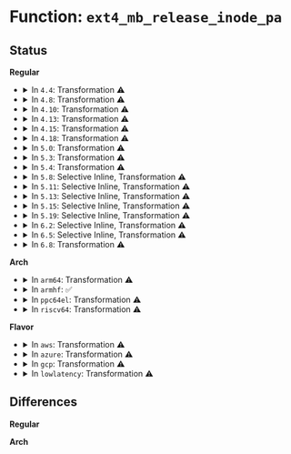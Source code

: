 # Function: <code>ext4_mb_release_inode_pa</code>

## Status
<b>Regular</b>
<ul>
<li>
<details>
<summary>In <code>4.4</code>: Transformation ⚠️</summary>

**Collision:** Unique Static

**Inline:** No

**Transformation:** True

**Instances:**

```
In fs/ext4/mballoc.c (ffffffff812d0290)
Location: fs/ext4/mballoc.c:3747
Inline: False
Direct callers:
  - fs/ext4/mballoc.c:ext4_mb_discard_group_preallocations
  - fs/ext4/mballoc.c:ext4_discard_preallocations
```
**Symbols:**

```
ffffffff812d0290-ffffffff812d059c: ext4_mb_release_inode_pa.isra.25 (STB_LOCAL)
```
</details>
</li>
<li>
<details>
<summary>In <code>4.8</code>: Transformation ⚠️</summary>

**Collision:** Unique Static

**Inline:** No

**Transformation:** True

**Instances:**

```
In fs/ext4/mballoc.c (ffffffff812ffe60)
Location: fs/ext4/mballoc.c:3761
Inline: False
Direct callers:
  - fs/ext4/mballoc.c:ext4_discard_preallocations
  - fs/ext4/mballoc.c:ext4_mb_discard_group_preallocations
```
**Symbols:**

```
ffffffff812ffe60-ffffffff8130014a: ext4_mb_release_inode_pa.isra.26 (STB_LOCAL)
```
</details>
</li>
<li>
<details>
<summary>In <code>4.10</code>: Transformation ⚠️</summary>

**Collision:** Unique Static

**Inline:** No

**Transformation:** True

**Instances:**

```
In fs/ext4/mballoc.c (ffffffff81315ed0)
Location: fs/ext4/mballoc.c:3768
Inline: False
Direct callers:
  - fs/ext4/mballoc.c:ext4_discard_preallocations
  - fs/ext4/mballoc.c:ext4_mb_discard_group_preallocations
```
**Symbols:**

```
ffffffff81315ed0-ffffffff813161ba: ext4_mb_release_inode_pa.isra.28 (STB_LOCAL)
```
</details>
</li>
<li>
<details>
<summary>In <code>4.13</code>: Transformation ⚠️</summary>

**Collision:** Unique Static

**Inline:** No

**Transformation:** True

**Instances:**

```
In fs/ext4/mballoc.c (ffffffff8130d2a0)
Location: fs/ext4/mballoc.c:3824
Inline: False
Direct callers:
  - fs/ext4/mballoc.c:ext4_discard_preallocations
  - fs/ext4/mballoc.c:ext4_mb_discard_group_preallocations
```
**Symbols:**

```
ffffffff8130d2a0-ffffffff8130d58c: ext4_mb_release_inode_pa.isra.26 (STB_LOCAL)
```
</details>
</li>
<li>
<details>
<summary>In <code>4.15</code>: Transformation ⚠️</summary>

**Collision:** Unique Static

**Inline:** No

**Transformation:** True

**Instances:**

```
In fs/ext4/mballoc.c (ffffffff81331f00)
Location: fs/ext4/mballoc.c:3824
Inline: False
Direct callers:
  - fs/ext4/mballoc.c:ext4_discard_preallocations
  - fs/ext4/mballoc.c:ext4_mb_discard_group_preallocations
```
**Symbols:**

```
ffffffff81331f00-ffffffff813321f0: ext4_mb_release_inode_pa.isra.27 (STB_LOCAL)
```
</details>
</li>
<li>
<details>
<summary>In <code>4.18</code>: Transformation ⚠️</summary>

**Collision:** Unique Static

**Inline:** No

**Transformation:** True

**Instances:**

```
In fs/ext4/mballoc.c (ffffffff81360570)
Location: fs/ext4/mballoc.c:3794
Inline: False
Direct callers:
  - fs/ext4/mballoc.c:ext4_discard_preallocations
  - fs/ext4/mballoc.c:ext4_mb_discard_group_preallocations
```
**Symbols:**

```
ffffffff81360570-ffffffff8136086f: ext4_mb_release_inode_pa.isra.33 (STB_LOCAL)
```
</details>
</li>
<li>
<details>
<summary>In <code>5.0</code>: Transformation ⚠️</summary>

**Collision:** Unique Static

**Inline:** No

**Transformation:** True

**Instances:**

```
In fs/ext4/mballoc.c (ffffffff813788b0)
Location: fs/ext4/mballoc.c:3794
Inline: False
Direct callers:
  - fs/ext4/mballoc.c:ext4_discard_preallocations
  - fs/ext4/mballoc.c:ext4_mb_discard_group_preallocations
```
**Symbols:**

```
ffffffff813788b0-ffffffff81378baf: ext4_mb_release_inode_pa.isra.34 (STB_LOCAL)
```
</details>
</li>
<li>
<details>
<summary>In <code>5.3</code>: Transformation ⚠️</summary>

**Collision:** Unique Static

**Inline:** No

**Transformation:** True

**Instances:**

```
In fs/ext4/mballoc.c (ffffffff813a1e90)
Location: fs/ext4/mballoc.c:3796
Inline: False
Direct callers:
  - fs/ext4/mballoc.c:ext4_discard_preallocations
  - fs/ext4/mballoc.c:ext4_mb_discard_group_preallocations
```
**Symbols:**

```
ffffffff813a1e90-ffffffff813a2171: ext4_mb_release_inode_pa.isra.0 (STB_LOCAL)
```
</details>
</li>
<li>
<details>
<summary>In <code>5.4</code>: Transformation ⚠️</summary>

**Collision:** Unique Static

**Inline:** No

**Transformation:** True

**Instances:**

```
In fs/ext4/mballoc.c (ffffffff813bad00)
Location: fs/ext4/mballoc.c:3815
Inline: False
Direct callers:
  - fs/ext4/mballoc.c:ext4_discard_preallocations
  - fs/ext4/mballoc.c:ext4_mb_discard_group_preallocations
```
**Symbols:**

```
ffffffff813bad00-ffffffff813bafe1: ext4_mb_release_inode_pa.isra.0 (STB_LOCAL)
```
</details>
</li>
<li>
<details>
<summary>In <code>5.8</code>: Selective Inline, Transformation ⚠️</summary>

**Collision:** Unique Static

**Inline:** Selective

**Transformation:** True

**Instances:**

```
In fs/ext4/mballoc.c (ffffffff81407350)
Location: fs/ext4/mballoc.c:3948
Inline: True
Direct callers:
  - fs/ext4/mballoc.c:ext4_discard_preallocations
  - fs/ext4/mballoc.c:ext4_mb_discard_group_preallocations
```
**Symbols:**

```
ffffffff81407350-ffffffff8140762d: ext4_mb_release_inode_pa.isra.0 (STB_LOCAL)
```
</details>
</li>
<li>
<details>
<summary>In <code>5.11</code>: Selective Inline, Transformation ⚠️</summary>

**Collision:** Unique Static

**Inline:** Selective

**Transformation:** True

**Instances:**

```
In fs/ext4/mballoc.c (ffffffff814165f0)
Location: fs/ext4/mballoc.c:4130
Inline: True
Direct callers:
  - fs/ext4/mballoc.c:ext4_discard_preallocations
  - fs/ext4/mballoc.c:ext4_mb_discard_group_preallocations
```
**Symbols:**

```
ffffffff814165f0-ffffffff8141686b: ext4_mb_release_inode_pa.isra.0 (STB_LOCAL)
```
</details>
</li>
<li>
<details>
<summary>In <code>5.13</code>: Selective Inline, Transformation ⚠️</summary>

**Collision:** Unique Static

**Inline:** Selective

**Transformation:** True

**Instances:**

```
In fs/ext4/mballoc.c (ffffffff8141d030)
Location: fs/ext4/mballoc.c:4663
Inline: True
Direct callers:
  - fs/ext4/mballoc.c:ext4_discard_preallocations
  - fs/ext4/mballoc.c:ext4_mb_discard_group_preallocations
```
**Symbols:**

```
ffffffff8141d030-ffffffff8141d2c5: ext4_mb_release_inode_pa.isra.0 (STB_LOCAL)
```
</details>
</li>
<li>
<details>
<summary>In <code>5.15</code>: Selective Inline, Transformation ⚠️</summary>

**Collision:** Unique Static

**Inline:** Selective

**Transformation:** True

**Instances:**

```
In fs/ext4/mballoc.c (0)
Location: fs/ext4/mballoc.c:4734
Inline: True
Direct callers:
  - fs/ext4/mballoc.c:ext4_discard_preallocations
  - fs/ext4/mballoc.c:ext4_mb_discard_group_preallocations
```
**Symbols:**

```
ffffffff81470d60-ffffffff8147100e: ext4_mb_release_inode_pa.isra.0 (STB_LOCAL)
ffffffff81ccb57c-ffffffff81ccb5ca: ext4_mb_release_inode_pa.isra.0.cold (STB_LOCAL)
```
</details>
</li>
<li>
<details>
<summary>In <code>5.19</code>: Selective Inline, Transformation ⚠️</summary>

**Collision:** Unique Static

**Inline:** Selective

**Transformation:** True

**Instances:**

```
In fs/ext4/mballoc.c (0)
Location: fs/ext4/mballoc.c:4789
Inline: True
Direct callers:
  - fs/ext4/mballoc.c:ext4_discard_preallocations
  - fs/ext4/mballoc.c:ext4_mb_discard_group_preallocations
```
**Symbols:**

```
ffffffff814f23d0-ffffffff814f26dc: ext4_mb_release_inode_pa.isra.0 (STB_LOCAL)
ffffffff81e7e814-ffffffff81e7e85f: ext4_mb_release_inode_pa.isra.0.cold (STB_LOCAL)
```
</details>
</li>
<li>
<details>
<summary>In <code>6.2</code>: Selective Inline, Transformation ⚠️</summary>

**Collision:** Unique Static

**Inline:** Selective

**Transformation:** True

**Instances:**

```
In fs/ext4/mballoc.c (0)
Location: fs/ext4/mballoc.c:4759
Inline: True
Direct callers:
  - fs/ext4/mballoc.c:ext4_discard_preallocations
  - fs/ext4/mballoc.c:ext4_mb_discard_group_preallocations
```
**Symbols:**

```
ffffffff8158d010-ffffffff8158d2fa: ext4_mb_release_inode_pa.isra.0 (STB_LOCAL)
ffffffff8206eecc-ffffffff8206ef17: ext4_mb_release_inode_pa.isra.0.cold (STB_LOCAL)
```
</details>
</li>
<li>
<details>
<summary>In <code>6.5</code>: Selective Inline, Transformation ⚠️</summary>

**Collision:** Unique Static

**Inline:** Selective

**Transformation:** True

**Instances:**

```
In fs/ext4/mballoc.c (0)
Location: fs/ext4/mballoc.c:5331
Inline: True
Direct callers:
  - fs/ext4/mballoc.c:ext4_discard_preallocations
  - fs/ext4/mballoc.c:ext4_mb_discard_group_preallocations
```
**Symbols:**

```
ffffffff815c3ac0-ffffffff815c3daa: ext4_mb_release_inode_pa.isra.0 (STB_LOCAL)
ffffffff820eed27-ffffffff820eed72: ext4_mb_release_inode_pa.isra.0.cold (STB_LOCAL)
```
</details>
</li>
<li>
<details>
<summary>In <code>6.8</code>: Transformation ⚠️</summary>

```c
void ext4_mb_release_inode_pa(struct ext4_buddy *e4b, struct buffer_head *bitmap_bh, struct ext4_prealloc_space *pa);
```

**Collision:** Unique Static

**Inline:** No

**Transformation:** True

**Instances:**

```
In fs/ext4/mballoc.c (0)
Location: fs/ext4/mballoc.c:5311
Inline: False
Direct callers:
  - fs/ext4/mballoc.c:ext4_discard_preallocations
  - fs/ext4/mballoc.c:ext4_mb_discard_group_preallocations
```
**Symbols:**

```
ffffffff815ffc10-ffffffff815ffefa: ext4_mb_release_inode_pa (STB_LOCAL)
ffffffff821cc1cc-ffffffff821cc217: ext4_mb_release_inode_pa.cold (STB_LOCAL)
```
</details>
</li>
</ul>
<b>Arch</b>
<ul>
<li>
<details>
<summary>In <code>arm64</code>: Transformation ⚠️</summary>

**Collision:** Unique Static

**Inline:** No

**Transformation:** True

**Instances:**

```
In fs/ext4/mballoc.c (ffff800010491588)
Location: fs/ext4/mballoc.c:3815
Inline: False
Direct callers:
  - fs/ext4/mballoc.c:ext4_discard_preallocations
  - fs/ext4/mballoc.c:ext4_mb_discard_group_preallocations
```
**Symbols:**

```
ffff800010491588-ffff8000104918f4: ext4_mb_release_inode_pa.isra.0 (STB_LOCAL)
```
</details>
</li>
<li>
<details>
<summary>In <code>armhf</code>: ✅</summary>

```c
int ext4_mb_release_inode_pa(struct ext4_buddy *e4b, struct buffer_head *bitmap_bh, struct ext4_prealloc_space *pa);
```

**Collision:** Unique Static

**Inline:** No

**Transformation:** False

**Instances:**

```
In fs/ext4/mballoc.c (c0652738)
Location: fs/ext4/mballoc.c:3815
Inline: False
Direct callers:
  - fs/ext4/mballoc.c:ext4_discard_preallocations
  - fs/ext4/mballoc.c:ext4_mb_discard_group_preallocations
```
**Symbols:**

```
c0652738-c0652b1c: ext4_mb_release_inode_pa (STB_LOCAL)
```
</details>
</li>
<li>
<details>
<summary>In <code>ppc64el</code>: Transformation ⚠️</summary>

**Collision:** Unique Static

**Inline:** No

**Transformation:** True

**Instances:**

```
In fs/ext4/mballoc.c (c0000000005b9310)
Location: fs/ext4/mballoc.c:3815
Inline: False
Direct callers:
  - fs/ext4/mballoc.c:ext4_discard_preallocations
  - fs/ext4/mballoc.c:ext4_discard_preallocations
  - fs/ext4/mballoc.c:ext4_mb_discard_group_preallocations
```
**Symbols:**

```
c0000000005b9310-c0000000005b9750: ext4_mb_release_inode_pa.isra.0 (STB_LOCAL)
```
</details>
</li>
<li>
<details>
<summary>In <code>riscv64</code>: Transformation ⚠️</summary>

**Collision:** Unique Static

**Inline:** No

**Transformation:** True

**Instances:**

```
In fs/ext4/mballoc.c (ffffffe000316292)
Location: fs/ext4/mballoc.c:3815
Inline: False
Direct callers:
  - fs/ext4/mballoc.c:ext4_discard_preallocations
  - fs/ext4/mballoc.c:ext4_mb_discard_group_preallocations
```
**Symbols:**

```
ffffffe000316292-ffffffe000316570: ext4_mb_release_inode_pa.isra.0 (STB_LOCAL)
```
</details>
</li>
</ul>
<b>Flavor</b>
<ul>
<li>
<details>
<summary>In <code>aws</code>: Transformation ⚠️</summary>

**Collision:** Unique Static

**Inline:** No

**Transformation:** True

**Instances:**

```
In fs/ext4/mballoc.c (ffffffff813b32e0)
Location: fs/ext4/mballoc.c:3815
Inline: False
Direct callers:
  - fs/ext4/mballoc.c:ext4_discard_preallocations
  - fs/ext4/mballoc.c:ext4_mb_discard_group_preallocations
```
**Symbols:**

```
ffffffff813b32e0-ffffffff813b35c1: ext4_mb_release_inode_pa.isra.0 (STB_LOCAL)
```
</details>
</li>
<li>
<details>
<summary>In <code>azure</code>: Transformation ⚠️</summary>

**Collision:** Unique Static

**Inline:** No

**Transformation:** True

**Instances:**

```
In fs/ext4/mballoc.c (ffffffff813a3d70)
Location: fs/ext4/mballoc.c:3815
Inline: False
Direct callers:
  - fs/ext4/mballoc.c:ext4_discard_preallocations
  - fs/ext4/mballoc.c:ext4_mb_discard_group_preallocations
```
**Symbols:**

```
ffffffff813a3d70-ffffffff813a4051: ext4_mb_release_inode_pa.isra.0 (STB_LOCAL)
```
</details>
</li>
<li>
<details>
<summary>In <code>gcp</code>: Transformation ⚠️</summary>

**Collision:** Unique Static

**Inline:** No

**Transformation:** True

**Instances:**

```
In fs/ext4/mballoc.c (ffffffff813b0b40)
Location: fs/ext4/mballoc.c:3815
Inline: False
Direct callers:
  - fs/ext4/mballoc.c:ext4_discard_preallocations
  - fs/ext4/mballoc.c:ext4_mb_discard_group_preallocations
```
**Symbols:**

```
ffffffff813b0b40-ffffffff813b0e21: ext4_mb_release_inode_pa.isra.0 (STB_LOCAL)
```
</details>
</li>
<li>
<details>
<summary>In <code>lowlatency</code>: Transformation ⚠️</summary>

**Collision:** Unique Static

**Inline:** No

**Transformation:** True

**Instances:**

```
In fs/ext4/mballoc.c (ffffffff813c5610)
Location: fs/ext4/mballoc.c:3815
Inline: False
Direct callers:
  - fs/ext4/mballoc.c:ext4_discard_preallocations
  - fs/ext4/mballoc.c:ext4_mb_discard_group_preallocations
```
**Symbols:**

```
ffffffff813c5610-ffffffff813c5926: ext4_mb_release_inode_pa.isra.0 (STB_LOCAL)
```
</details>
</li>
</ul>

## Differences
<b>Regular</b>
<ul>
</ul>
<b>Arch</b>
<ul>
</ul>
